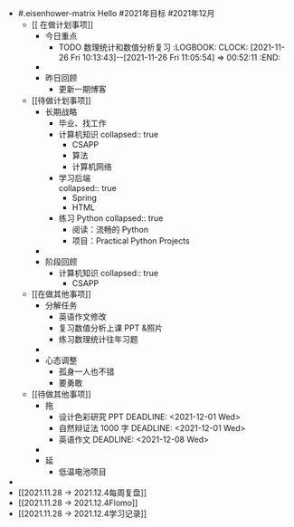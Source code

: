 - #.eisenhower-matrix Hello #2021年目标 #2021年12月
	- [[ 在做计划事项]]
		- 今日重点
			- TODO 数理统计和数值分析复习
			  :LOGBOOK:
			  CLOCK: [2021-11-26 Fri 10:13:43]--[2021-11-26 Fri 11:05:54] =>  00:52:11
			  :END:
		-
		- 昨日回顾
			- 更新一期博客
	- [[待做计划事项]]
		- 长期战略
			- 毕业、找工作
			- 计算机知识 
			  collapsed:: true
				- CSAPP
				- 算法
				- 计算机网络
			- 学习后端  
			  collapsed:: true
				- Spring
				- HTML
			- 练习 Python
			  collapsed:: true
				- 阅读：流畅的 Python
				- 项目：Practical Python Projects
		-
		- 阶段回顾
			- 计算机知识
			  collapsed:: true
				- CSAPP
	- [[在做其他事项]]
		- 分解任务
			- 英语作文修改
			- 复习数值分析上课 PPT &照片
			- 练习数理统计往年习题
		-
		- 心态调整
			- 孤身一人也不错
			- 要勇敢
	- [[待做其他事项]]
		- 拖
			- 设计色彩研究 PPT
			  DEADLINE: <2021-12-01 Wed>
			- 自然辩证法 1000 字
			  DEADLINE: <2021-12-01 Wed>
			- 英语作文
			  DEADLINE: <2021-12-08 Wed>
		-
		- 延
			- 低温电池项目
-
- [[2021.11.28 -> 2021.12.4每周复盘]]
- [[2021.11.28 -> 2021.12.4Flomo]]
- [[2021.11.28 -> 2021.12.4学习记录]]